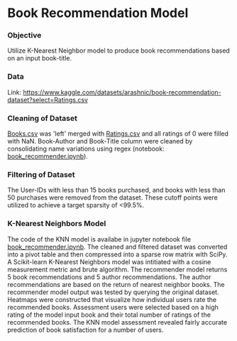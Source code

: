 # Book Recommendation Model

### Objective
Utilize K-Nearest Neighbor model to produce book recommendations based on an input book-title.  

### Data
Link: https://www.kaggle.com/datasets/arashnic/book-recommendation-dataset?select=Ratings.csv

### Cleaning of Dataset
[Books.csv](Resources/Books.csv) was 'left' merged with [Ratings.csv](Resources/Ratings.csv) and all ratings of 0 were filled with NaN.  Book-Author and Book-Title column were cleaned by consolidating name variations using regex (notebook: [book_recommender.ipynb](book_recommender.ipynb)).  
### Filtering of Dataset
The User-IDs with less than 15 books purchased, and books with less than 50 purchases were removed from the dataset.  These cutoff points were utilized to achieve a target sparsity of <99.5%.  

### K-Nearest Neighbors Model
The code of the KNN model is availabe in jupyter notebook file [book_recommender.ipynb](book_recommender.ipynb).
The cleaned and filtered dataset was converted into a pivot table and then compressed into a sparse row matrix with SciPy.
A Scikit-learn K-Nearest Neighbors model was intitiated with a cosine measurement metric and brute algorithm.  The recommender model returns 5 book recommendations and 5 author recommendations.  The author recommendations are based on the return of nearest neighbor books.  The recommender model output was tested by querying the original dataset.  Heatmaps were constructed that visualize how individual users rate the recommended books.  Assessment users were selected based on a high rating of the model input book and their total number of ratings of the recommended books.  The KNN model assessment revealed fairly accurate prediction of book satisfaction for a number of users.  
